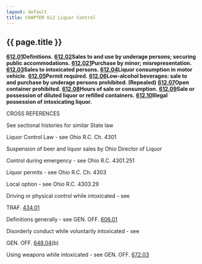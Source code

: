 ```yaml
---
layout: default 
title: CHAPTER 612 Liquor Control
---
```


{{ page.title }}
----------------

[**612.01**](2b0fbae9.html)**Definitions.**
[**612.02**](2b17f788.html)**Sales to and use by underage persons;
securing public accommodations.** [**612.021**](2b35389e.html)**Purchase
by minor; misrepresentation.** [**612.03**](2b458780.html)**Sales to
intoxicated persons.** [**612.04**](2b4c42c6.html)**Liquor consumption
in motor vehicle.** [**612.05**](2b53a2bf.html)**Permit required.**
[**612.06**](2b59c7bd.html)**Low-alcohol beverages: sale to and purchase
by underage persons prohibited. (Repealed)**
[**612.07**](2b5c8f88.html)**Open container prohibited.**
[**612.08**](2b8368d3.html)**Hours of sale or consumption.**
[**612.09**](2b9656cb.html)**Sale or possession of diluted liquor or
refilled containers.** [**612.10**](2b9d00ba.html)**Illegal possession
of intoxicating liquor.**

CROSS REFERENCES

See sectional histories for similar State law

Liquor Control Law - see Ohio R.C. Ch. 4301

Suspension of beer and liquor sales by Ohio Director of Liquor

Control during emergency - see Ohio R.C. 4301.251

Liquor permits - see Ohio R.C. Ch. 4303

Local option - see Ohio R.C. 4303.29

Driving or physical control while intoxicated - see

TRAF. [434.01](209cd826.html)

Definitions generally - see GEN. OFF. [606.01](28f4ad3b.html)

Disorderly conduct while voluntarily intoxicated - see

GEN. OFF. [648.04](34d074ff.html)(b)

Using weapons while intoxicated - see GEN. OFF. [672.03](37c8f8d6.html)
